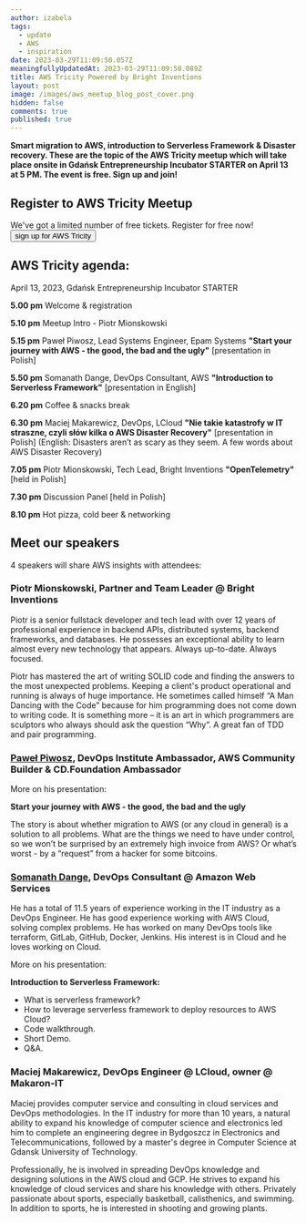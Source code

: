 ```yaml
---
author: izabela
tags:
  - update
  - AWS
  - inspiration
date: 2023-03-29T11:09:50.057Z
meaningfullyUpdatedAt: 2023-03-29T11:09:50.089Z
title: AWS Tricity Powered by Bright Inventions
layout: post
image: /images/aws_meetup_blog_post_cover.png
hidden: false
comments: true
published: true
---
```

**Smart migration to AWS, introduction to Serverless Framework & Disaster recovery. These are the topic of the AWS Tricity meetup which will take place onsite in Gdańsk Entrepreneurship Incubator STARTER on April 13 at 5 PM. The event is free. Sign up and join!**

<div class='block-button'><h2>Register to AWS Tricity Meetup</h2><div>We've got a limited number of free tickets. Register for free now!</div><a href="https://www.meetup.com/aws-tricity/events/292549246/"><button>sign up for AWS Tricity</button></a></div>

## AWS Tricity agenda:

April 13, 2023, Gdańsk Entrepreneurship Incubator STARTER

**5.00 pm** Welcome & registration

**5.10 pm** Meetup Intro - Piotr Mionskowski

**5.15 pm** Paweł Piwosz, Lead Systems Engineer, Epam Systems **"Start your journey with AWS - the good, the bad and the ugly"** \[presentation in Polish]

**5.50 pm** Somanath Dange, DevOps Consultant, AWS **"Introduction to Serverless Framework"** \[presentation in English]

**6.20 pm** Coffee & snacks break

**6.30 pm** Maciej Makarewicz, DevOps, LCloud **"Nie takie katastrofy w IT straszne, czyli słów kilka o AWS Disaster Recovery"** \[presentation in Polish] (English: Disasters aren’t as scary as they seem. A few words about AWS Disaster Recovery)

**7.05 pm** Piotr Mionskowski, Tech Lead, Bright Inventions **"OpenTelemetry"** \[held in Polish]

**7.30 pm** Discussion Panel \[held in Polish]

**8.10 pm** Hot pizza, cold beer & networking

## Meet our speakers

4 speakers will share AWS insights with attendees:

### Piotr Mionskowski, Partner and Team Leader @ Bright Inventions

Piotr is a senior fullstack developer and tech lead with over 12 years of professional experience in backend APIs, distributed systems, backend frameworks, and databases. He possesses an exceptional ability to learn almost every new technology that appears. Always up-to-date. Always focused.

Piotr has mastered the art of writing SOLID code and finding the answers to the most unexpected problems. Keeping a client's product operational and running is always of huge importance. He sometimes called himself “A Man Dancing with the Code” because for him programming does not come down to writing code. It is something more – it is an art in which programmers are sculptors who always should ask the question “Why”. A great fan of TDD and pair programming.

### [Paweł Piwosz](https://www.linkedin.com/in/pawelpiwosz), DevOps Institute Ambassador, AWS Community Builder & CD.Foundation Ambassador

More on his presentation:

**Start your journey with AWS - the good, the bad and the ugly**

The story is about whether migration to AWS (or any cloud in general) is a solution to all problems. What are the things we need to have under control, so we won’t be surprised by an extremely high invoice from AWS? Or what’s worst - by a “request” from a hacker for some bitcoins.

### [Somanath Dange](https://www.linkedin.com/in/somanath-dange/), DevOps Consultant @ Amazon Web Services

He has a total of 11.5 years of experience working in the IT industry as a DevOps Engineer. He has good experience working with AWS Cloud, solving complex problems. He has worked on many DevOps tools like terraform, GitLab, GitHub, Docker, Jenkins. His interest is in Cloud and he loves working on Cloud.

More on his presentation:

**Introduction to Serverless Framework:**

* What is serverless framework?
* How to leverage serverless framework to deploy resources to AWS Cloud?
* Code walkthrough.
* Short Demo.
* Q&A.

### Maciej Makarewicz, DevOps Engineer @ LCloud, owner @ Makaron-IT

Maciej provides computer service and consulting in cloud services and DevOps methodologies. In the IT industry for more than 10 years, a natural ability to expand his knowledge of computer science and electronics led him to complete an engineering degree in Bydgoszcz in Electronics and Telecommunications, followed by a master's degree in Computer Science at Gdansk University of Technology. 

Professionally, he is involved in spreading DevOps knowledge and designing solutions in the AWS cloud and GCP. He strives to expand his knowledge of cloud services and share his knowledge with others. Privately passionate about sports, especially basketball, calisthenics, and swimming. In addition to sports, he is interested in shooting and growing plants.